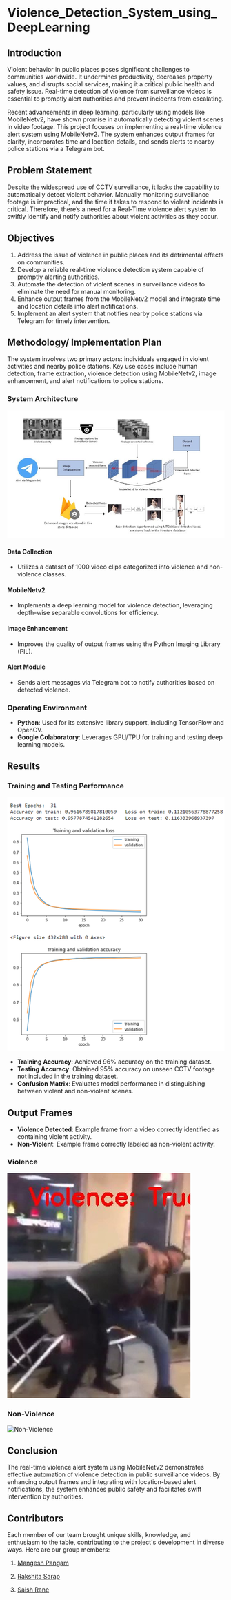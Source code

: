 ﻿# Violence_Detection_System_using_DeepLearning

## Introduction

Violent behavior in public places poses significant challenges to communities worldwide. It undermines productivity, decreases property values, and disrupts social services, making it a critical public health and safety issue. Real-time detection of violence from surveillance videos is essential to promptly alert authorities and prevent incidents from escalating.

Recent advancements in deep learning, particularly using models like MobileNetv2, have shown promise in automatically detecting violent scenes in video footage. This project focuses on implementing a real-time violence alert system using MobileNetv2. The system enhances output frames for clarity, incorporates time and location details, and sends alerts to nearby police stations via a Telegram bot.

## Problem Statement
Despite the widespread use of CCTV surveillance, it lacks the capability to automatically detect violent behavior. Manually monitoring surveillance footage is impractical, and the time it
takes to respond to violent incidents is critical. Therefore, there’s a need for a Real-Time violence alert system to swiftly identify and notify authorities about violent activities as they occur.

## Objectives

1. Address the issue of violence in public places and its detrimental effects on communities.
2. Develop a reliable real-time violence detection system capable of promptly alerting authorities.
3. Automate the detection of violent scenes in surveillance videos to eliminate the need for manual monitoring.
4. Enhance output frames from the MobileNetv2 model and integrate time and location details into alert notifications.
5. Implement an alert system that notifies nearby police stations via Telegram for timely intervention.

## Methodology/ Implementation Plan

The system involves two primary actors: individuals engaged in violent activities and nearby police stations. Key use cases include human detection, frame extraction, violence detection using MobileNetv2, image enhancement, and alert notifications to police stations.

### System Architecture
![System Overview](archdiag.png)

#### Data Collection

- Utilizes a dataset of 1000 video clips categorized into violence and non-violence classes.

#### MobileNetv2

- Implements a deep learning model for violence detection, leveraging depth-wise separable convolutions for efficiency.

#### Image Enhancement

- Improves the quality of output frames using the Python Imaging Library (PIL).

#### Alert Module

- Sends alert messages via Telegram bot to notify authorities based on detected violence.

### Operating Environment

- **Python**: Used for its extensive library support, including TensorFlow and OpenCV.
- **Google Colaboratory**: Leverages GPU/TPU for training and testing deep learning models.

## Results

### Training and Testing Performance

![Training and Testing Performance](accuracy.png)

- **Training Accuracy**: Achieved 96% accuracy on the training dataset.
- **Testing Accuracy**: Obtained 95% accuracy on unseen CCTV footage not included in the training dataset.
- **Confusion Matrix**: Evaluates model performance in distinguishing between violent and non-violent scenes.

## Output Frames

- **Violence Detected**: Example frame from a video correctly identified as containing violent activity.
- **Non-Violent**: Example frame correctly labeled as non-violent activity.

### Violence
![Violence](violence.png)

### Non-Violence
![Non-Violence](nonviolence.png)

## Conclusion

The real-time violence alert system using MobileNetv2 demonstrates effective automation of violence detection in public surveillance videos. By enhancing output frames and integrating with location-based alert notifications, the system enhances public safety and facilitates swift intervention by authorities.

## Contributors

Each member of our team brought unique skills, knowledge, and enthusiasm to the table, contributing to the project's development in diverse ways.
Here are our group members:

1. [Mangesh Pangam](https://github.com/Mangesh2704)

2. [Rakshita Sarap](https://github.com/RakshitaSarap)

3. [Saish Rane](https://github.com/saishrane-11)
